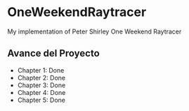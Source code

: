 # OneWeekendRaytracer
My implementation of Peter Shirley One Weekend Raytracer

## Avance del Proyecto

* Chapter 1: Done
* Chapter 2: Done
* Chapter 3: Done
* Chapter 4: Done 
* Chapter 5: Done

